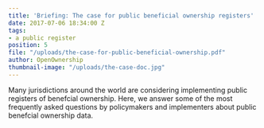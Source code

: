 ```yaml
---
title: 'Briefing: The case for public beneficial ownership registers'
date: 2017-07-06 18:34:00 Z
tags:
- a public register
position: 5
file: "/uploads/the-case-for-public-beneficial-ownership.pdf"
author: OpenOwnership
thumbnail-image: "/uploads/the-case-doc.jpg"
---
```


Many jurisdictions around the world are considering implementing public registers of benefcial ownership. Here, we answer some of the most frequently asked questions by policymakers and implementers about public benefcial ownership data.
